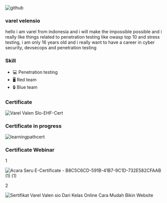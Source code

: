 ![github](https://user-images.githubusercontent.com/105418279/175369622-a37c143e-7616-4469-9bd3-ca93b658d591.png)



### varel velensio

hello i am varel from indonesia and i will make the impossible possible and i really like things related to penetration testing like owasp top 10 and stress testing, i am only 16 years old and i really want to have a career in cyber security, devsecops and penetration testing

### Skill 

- :computer: Penetration testing
- :desktop_computer: Red team 
- :lock: Blue team

### Certificate
![Varel Valen SIo-EHF-Cert](https://user-images.githubusercontent.com/105418279/175371698-14276a8e-cda8-4050-be73-b8ac0e0f0181.jpg)

### Certificate in progress
![learningpathcert](https://user-images.githubusercontent.com/105418279/175463045-81970986-3624-4f82-9918-a6f9ae84173d.png)

### Certificate Webinar

1

![Acara Seru E-Certificate - B8C5C6CD-591B-41B7-9C1D-732E582CFAAB (1) (1)](https://user-images.githubusercontent.com/105418279/177988102-0cdd5080-578a-4884-b38b-9bb033753f59.png)

2

![Sertifikat Varel Valen sio Dari Kelas Online Cara Mudah Bikin  Website](https://user-images.githubusercontent.com/105418279/177992084-9dcf218e-7bd6-4ad8-a21c-b704c3ab4fcc.png)
